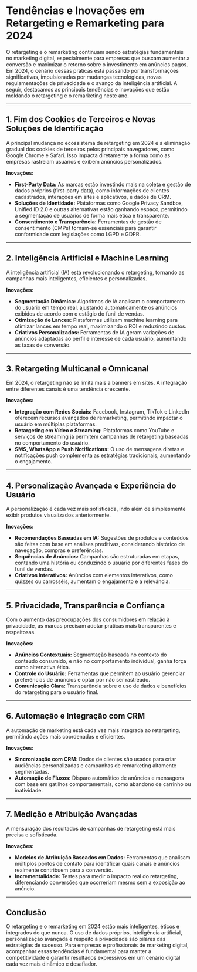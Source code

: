 # Tendências e Inovações em Retargeting e Remarketing para 2024

O retargeting e o remarketing continuam sendo estratégias fundamentais no marketing digital, especialmente para empresas que buscam aumentar a conversão e maximizar o retorno sobre o investimento em anúncios pagos. Em 2024, o cenário dessas práticas está passando por transformações significativas, impulsionadas por mudanças tecnológicas, novas regulamentações de privacidade e o avanço da inteligência artificial. A seguir, destacamos as principais tendências e inovações que estão moldando o retargeting e o remarketing neste ano.

---

## 1. Fim dos Cookies de Terceiros e Novas Soluções de Identificação

A principal mudança no ecossistema de retargeting em 2024 é a eliminação gradual dos cookies de terceiros pelos principais navegadores, como Google Chrome e Safari. Isso impacta diretamente a forma como as empresas rastreiam usuários e exibem anúncios personalizados.

**Inovações:**
- **First-Party Data:** As marcas estão investindo mais na coleta e gestão de dados próprios (first-party data), como informações de clientes cadastrados, interações em sites e aplicativos, e dados de CRM.
- **Soluções de Identidade:** Plataformas como Google Privacy Sandbox, Unified ID 2.0 e outras alternativas estão ganhando espaço, permitindo a segmentação de usuários de forma mais ética e transparente.
- **Consentimento e Transparência:** Ferramentas de gestão de consentimento (CMPs) tornam-se essenciais para garantir conformidade com legislações como LGPD e GDPR.

---

## 2. Inteligência Artificial e Machine Learning

A inteligência artificial (IA) está revolucionando o retargeting, tornando as campanhas mais inteligentes, eficientes e personalizadas.

**Inovações:**
- **Segmentação Dinâmica:** Algoritmos de IA analisam o comportamento do usuário em tempo real, ajustando automaticamente os anúncios exibidos de acordo com o estágio do funil de vendas.
- **Otimização de Lances:** Plataformas utilizam machine learning para otimizar lances em tempo real, maximizando o ROI e reduzindo custos.
- **Criativos Personalizados:** Ferramentas de IA geram variações de anúncios adaptadas ao perfil e interesse de cada usuário, aumentando as taxas de conversão.

---

## 3. Retargeting Multicanal e Omnicanal

Em 2024, o retargeting não se limita mais a banners em sites. A integração entre diferentes canais é uma tendência crescente.

**Inovações:**
- **Integração com Redes Sociais:** Facebook, Instagram, TikTok e LinkedIn oferecem recursos avançados de remarketing, permitindo impactar o usuário em múltiplas plataformas.
- **Retargeting em Vídeo e Streaming:** Plataformas como YouTube e serviços de streaming já permitem campanhas de retargeting baseadas no comportamento do usuário.
- **SMS, WhatsApp e Push Notifications:** O uso de mensagens diretas e notificações push complementa as estratégias tradicionais, aumentando o engajamento.

---

## 4. Personalização Avançada e Experiência do Usuário

A personalização é cada vez mais sofisticada, indo além de simplesmente exibir produtos visualizados anteriormente.

**Inovações:**
- **Recomendações Baseadas em IA:** Sugestões de produtos e conteúdos são feitas com base em análises preditivas, considerando histórico de navegação, compras e preferências.
- **Sequências de Anúncios:** Campanhas são estruturadas em etapas, contando uma história ou conduzindo o usuário por diferentes fases do funil de vendas.
- **Criativos Interativos:** Anúncios com elementos interativos, como quizzes ou carrosséis, aumentam o engajamento e a relevância.

---

## 5. Privacidade, Transparência e Confiança

Com o aumento das preocupações dos consumidores em relação à privacidade, as marcas precisam adotar práticas mais transparentes e respeitosas.

**Inovações:**
- **Anúncios Contextuais:** Segmentação baseada no contexto do conteúdo consumido, e não no comportamento individual, ganha força como alternativa ética.
- **Controle do Usuário:** Ferramentas que permitem ao usuário gerenciar preferências de anúncios e optar por não ser rastreado.
- **Comunicação Clara:** Transparência sobre o uso de dados e benefícios do retargeting para o usuário final.

---

## 6. Automação e Integração com CRM

A automação de marketing está cada vez mais integrada ao retargeting, permitindo ações mais coordenadas e eficientes.

**Inovações:**
- **Sincronização com CRM:** Dados de clientes são usados para criar audiências personalizadas e campanhas de remarketing altamente segmentadas.
- **Automação de Fluxos:** Disparo automático de anúncios e mensagens com base em gatilhos comportamentais, como abandono de carrinho ou inatividade.

---

## 7. Medição e Atribuição Avançadas

A mensuração dos resultados de campanhas de retargeting está mais precisa e sofisticada.

**Inovações:**
- **Modelos de Atribuição Baseados em Dados:** Ferramentas que analisam múltiplos pontos de contato para identificar quais canais e anúncios realmente contribuem para a conversão.
- **Incrementalidade:** Testes para medir o impacto real do retargeting, diferenciando conversões que ocorreriam mesmo sem a exposição ao anúncio.

---

## Conclusão

O retargeting e o remarketing em 2024 estão mais inteligentes, éticos e integrados do que nunca. O uso de dados próprios, inteligência artificial, personalização avançada e respeito à privacidade são pilares das estratégias de sucesso. Para empresas e profissionais de marketing digital, acompanhar essas tendências é fundamental para manter a competitividade e garantir resultados expressivos em um cenário digital cada vez mais dinâmico e desafiador.